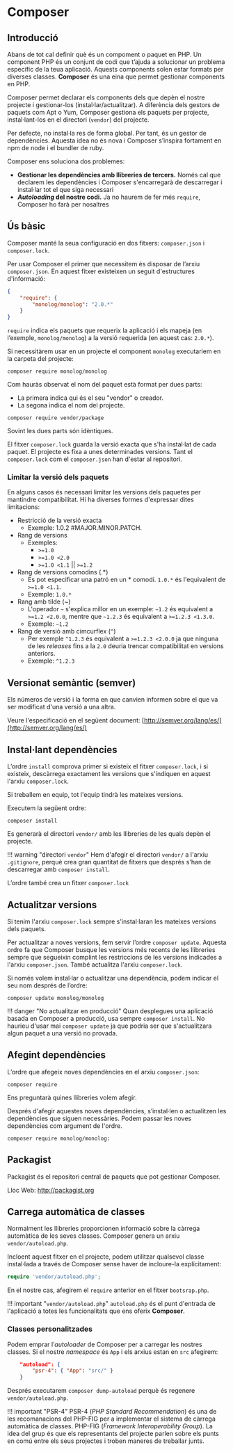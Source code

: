 
# Composer

## Introducció

Abans de tot cal definir què és un compoment o paquet en PHP. Un component PHP és un conjunt de codi que t’ajuda a solucionar un problema específic de la teua aplicació. Aquests components solen estar formats per diverses classes. **Composer** és una eina que permet gestionar components en PHP. 

Composer permet declarar els components dels que depèn el nostre projecte i gestionar-los (instal·lar/actualitzar). A diferència dels gestors de paquets com Apt o Yum, Composer gestiona els paquets per projecte, instal·lant-los en el directori (`vendor`) del projecte. 

Per defecte, no instal·la res de forma global. Per tant, és un gestor de dependències. Aquesta idea no és nova i Composer s’inspira fortament en npm de node i el bundler de ruby.

Composer ens soluciona dos problemes:
 
* **Gestionar les dependències amb llibreries de tercers.** Només cal que declarem les dependències i Composer s'encarregarà de descarregar i instal·lar tot el que siga necessari
* **_Autoloading_ del nostre codi.** Ja no haurem de fer més `require`, Composer ho farà per nosaltres

## Ús bàsic

Composer manté la seua configuració en dos fitxers: `composer.json` i `composer.lock`.

Per usar Composer el primer que necessitem és disposar de l’arxiu `composer.json`. En aquest fitxer existeixen un seguit
d'estructures d'informació:

```json
{
    "require": {
        "monolog/monolog": "2.0.*"
    }
}

```

`require` indica els paquets que requerix la aplicació i els mapeja (en l’exemple, `monolog/monolog`) a la versió requerida (en aquest cas: `2.0.*`).

Si necessitàrem usar en un projecte el component `monolog` executariem en la carpeta del projecte:

```shell
composer require monolog/monolog
```

Com hauràs observat el nom del paquet està format per dues parts:

* La primera indica qui és el seu "vendor" o creador.
* La segona indica el nom del projecte.

```shell
composer require vendor/package
```
Sovint les dues parts són idèntiques.

El fitxer `composer.lock` guarda la versió exacta que s'ha instal·lat de cada paquet. El projecte es fixa a unes determinades versions. Tant el `composer.lock` com el `composer.json` han d'estar al repositori.

### Limitar la versió dels paquets

En alguns casos és necessari limitar les versions dels paquetes per mantindre compatibilitat. Hi ha diverses formes d'expressar dites limitacions:

* Restricció de la versió exacta
    * Exemple: 1.0.2  #MAJOR.MINOR.PATCH.
* Rang de versions
    * Exemples:
      * `>=1.0`
      * `>=1.0 <2.0`
      * `>=1.0 <1.1` || `>=1.2`
* Rang de versions comodins (.*)
    * Es pot especificar una patró en un  * comodí. `1.0.*` és l'equivalent de `>=1.0 <1.1`.
    * Exemple: `1.0.*`
* Rang amb tilde  (~)
    * L'operador `~`  s'explica millor en un exemple: 
        `~1.2` és equivalent a `>=1.2 <2.0.0`, mentre que `~1.2.3` és equivalent a `>=1.2.3 <1.3.0`. 
    * Exemple: `~1.2`
* Rang de versió amb cimcurflex (`^`)
    * Per exemple `^1.2.3` és equivalent a `>=1.2.3 <2.0.0` ja que ninguna de les _releases_ fins a la `2.0` deuria trencar compatibilitat en versions anteriors. 
    * Exemple: `^1.2.3`

## Versionat semàntic (semver)
Els números de versió i la forma en que canvien informen sobre el que va ser modificat d'una versió a una altra.

Veure l'especificació en el següent document:
[http://semver.org/lang/es/](http://semver.org/lang/es/)

## Instal·lant dependències

L’ordre `install` comprova primer si existeix el fitxer `composer.lock`, i si existeix, descàrrega exactament les versions que s'indiquen en aquest l'arxiu `composer.lock`.

Si treballem en equip, tot l'equip tindrà les mateixes versions.

Executem la següent ordre:

```shell
composer install
```
Es generarà el directori `vendor/` amb les llibreries de les quals depèn el projecte.

!!! warning "directori `vendor`"
    Hem d'afegir el directori `vendor/` a l'arxiu `.gitignore`, perquè crea gran quantitat de fitxers que després s'han de descarregar amb `composer install`.

L’ordre també crea un fitxer `composer.lock`

## Actualitzar versions

Si tenim l'arxiu `composer.lock` sempre s'instal·laran les mateixes versions dels paquets.

Per actualitzar a noves versions, fem servir l’ordre `composer update`. Aquesta ordre fa que Composer busque les versions més recents de les llibreries sempre que segueixin complint les restriccions de les versions indicades a l'arxiu `composer.json`. També actualitza l'arxiu `composer.lock`.

Si només volem instal·lar o actualitzar una dependència, podem indicar el seu nom després de l’ordre:

```shell
composer update monolog/monolog
```

!!! danger "No actualitzar en producció"
    Quan desplegues una aplicació basada en Composer a producció, usa sempre `composer install`. No haurieu d'usar mai `composer update` ja que podria ser que s'actualitzara algun paquet a una versió no provada. 


## Afegint dependències

L’ordre que afegeix noves dependències en el arxiu `composer.json`:

```shell
composer require
```

Ens preguntarà quines llibreries volem afegir.

Després d'afegir aquestes noves dependències, s’instal·len o actualitzen les dependències que siguen necessàries.
Podem passar les noves dependències com argument de l'ordre.

```shell
composer require monolog/monolog:
```
## Packagist

Packagist és el repositori central de paquets que pot gestionar Composer.

Lloc Web: http://packagist.org

## Carrega automàtica de classes

Normalment les llibreries proporcionen informació sobre la càrrega automàtica de les seves classes. Composer genera un arxiu `vendor/autoload.php`.

Incloent aquest fitxer en el projecte, podem utilitzar qualsevol classe instal·lada a través de Composer sense haver de incloure-la  explícitament:

```php
require 'vendor/autoload.php';
```

En el nostre cas, afegirem el `require` anterior en el fitxer `bootsrap.php`.

!!! important "`vendor/autoload.php`"
    `autoload.php` és el punt d'entrada de l'aplicació a totes les funcionalitats que ens oferix **Composer**.

### Classes personalitzades
Podem emprar l’_autoloader_ de Composer per a carregar les nostres classes. Si el nostre _namespace_ és `App` i els arxius estan en `src` afegirem:

```json
    "autoload": {
        "psr-4": { "App": "src/" }
    }
```

Després executarem `composer dump-autoload` perquè és regenere `vendor/autoload.php`.

!!! important "PSR-4"
    PSR-4 (_PHP Standard Recommendation_) és una de les recomanacions del PHP-FIG per a implementar el sistema de càrrega automàtica de classes. PHP-FIG (_Framework Interoperability Group_). La idea del grup és que els representants del projecte parlen sobre els punts en comú entre els seus projectes i troben maneres de treballar junts.

